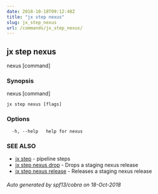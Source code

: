 ```yaml
---
date: 2018-10-18T09:12:48Z
title: "jx step nexus"
slug: jx_step_nexus
url: /commands/jx_step_nexus/
---
```

## jx step nexus

nexus [command]

### Synopsis

nexus [command]

```
jx step nexus [flags]
```

### Options

```
  -h, --help   help for nexus
```

### SEE ALSO

* [jx step](/commands/jx_step/)	 - pipeline steps
* [jx step nexus drop](/commands/jx_step_nexus_drop/)	 - Drops a staging nexus release
* [jx step nexus release](/commands/jx_step_nexus_release/)	 - Releases a staging nexus release

###### Auto generated by spf13/cobra on 18-Oct-2018
